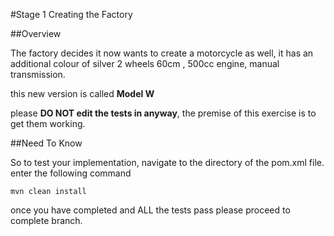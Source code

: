 
#Stage 1 Creating the Factory

##Overview

The factory decides it now wants to create a motorcycle as well, 
it has an additional colour of silver 2 wheels 60cm , 500cc engine, manual transmission.

this new version is called **Model W**

please **DO NOT edit the tests in anyway**, the premise of this exercise is to get them working.
 
##Need To Know

So to test your implementation, navigate to the directory of the pom.xml file.
enter the following command

```
mvn clean install
```

once you have completed and ALL the tests pass please proceed to complete branch.